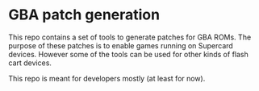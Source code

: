 
GBA patch generation
====================

This repo contains a set of tools to generate patches for GBA ROMs. The purpose
of these patches is to enable games running on Supercard devices. However some
of the tools can be used for other kinds of flash cart devices.

This repo is meant for developers mostly (at least for now).

